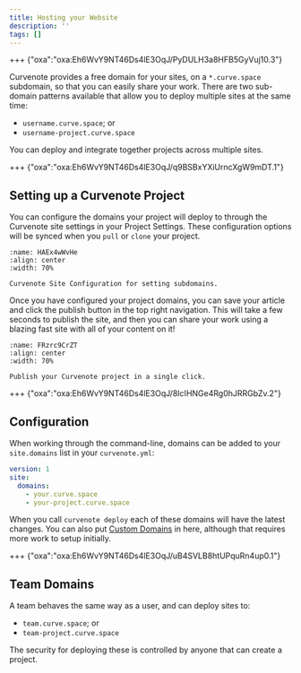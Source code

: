 ```yaml
---
title: Hosting your Website
description: ''
tags: []
---
```


+++ {"oxa":"oxa:Eh6WvY9NT46Ds4lE3OqJ/PyDULH3a8HFB5GyVuj10.3"}

Curvenote provides a free domain for your sites, on a `*.curve.space` subdomain, so that you can easily share your work. There are two sub-domain patterns available that allow you to deploy multiple sites at the same time:

- `username.curve.space`; or
- `username-project.curve.space`

You can deploy and integrate together projects across multiple sites.

+++ {"oxa":"oxa:Eh6WvY9NT46Ds4lE3OqJ/q9BSBxYXiUrncXgW9mDT.1"}

## Setting up a Curvenote Project

You can configure the domains your project will deploy to through the Curvenote site settings in your Project Settings. These configuration options will be synced when you `pull` or `clone` your project.

```{figure} images/Eh6WvY9NT46Ds4lE3OqJ-Bs3wl8asleRr4Dwa8twF-v1.png
:name: HAEx4wWvHe
:align: center
:width: 70%

Curvenote Site Configuration for setting subdomains.
```

Once you have configured your project domains, you can save your article and click the publish button in the top right navigation. This will take a few seconds to publish the site, and then you can share your work using a blazing fast site with all of your content on it!

```{figure} images/Eh6WvY9NT46Ds4lE3OqJ-SroaOP628AAjDT0dKeIg-v1.png
:name: FRzrc9CrZT
:align: center
:width: 70%

Publish your Curvenote project in a single click.
```

+++ {"oxa":"oxa:Eh6WvY9NT46Ds4lE3OqJ/8IcIHNGe4Rg0hJRRGbZv.2"}

## Configuration

When working through the command-line, domains can be added to your `site.domains` list in your `curvenote.yml`\:

```yaml
version: 1
site:
  domains:
    - your.curve.space
    - your-project.curve.space
```

When you call `curvenote deploy` each of these domains will have the latest changes. You can also put [Custom Domains](oxa:Eh6WvY9NT46Ds4lE3OqJ/Qn9rzCukuPlbwhKl8qA0 'Custom Domains') in here, although that requires more work to setup initially.

+++ {"oxa":"oxa:Eh6WvY9NT46Ds4lE3OqJ/uB4SVLB8htUPquRn4up0.1"}

## Team Domains

A team behaves the same way as a user, and can deploy sites to:

- `team.curve.space`; or
- `team-project.curve.space`

The security for deploying these is controlled by anyone that can create a project.
